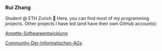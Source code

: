 ### Rui Zhang

Student @ ETH Zurich :school_satchel: 
Here, you can find most of my programming projects. Other projects I have led (and have their own GitHub accounts):

[Annette-Softwareentwicklung](https://github.com/Annette-Softwareentwicklung)

[Community-Der-Informatischen-AGs](https://github.com/Community-der-Informatischen-AGs)

